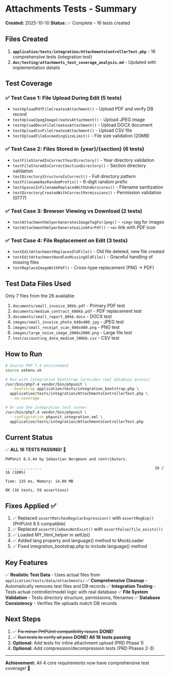 # Attachments Tests - Summary

**Created:** 2025-10-10
**Status:** ✅ Complete - 16 tests created

## Files Created

1. **`application/tests/integration/AttachmentsControllerTest.php`** - 16 comprehensive tests (integration test)
2. **`doc/testing/attachments_test_coverage_analysis.md`** - Updated with implementation details

## Test Coverage

### ✅ Test Case 1: File Upload During Edit (5 tests)
- `testUploadPdfFileCreatesAttachment()` - Upload PDF and verify DB record
- `testUploadJpegImageCreatesAttachment()` - Upload JPEG image
- `testUploadDocxFileCreatesAttachment()` - Upload DOCX document
- `testUploadCsvFileCreatesAttachment()` - Upload CSV file
- `testUploadFileExceedingSizeLimit()` - File size validation (20MB)

### ✅ Test Case 2: Files Stored in {year}/{section} (6 tests)
- `testFileStoredInCorrectYearDirectory()` - Year directory validation
- `testFileStoredInCorrectSectionDirectory()` - Section directory validation
- `testDirectoryStructureIsCorrect()` - Full directory pattern
- `testFilenameHasRandomPrefix()` - 6-digit random prefix
- `testSpacesInFilenameReplacedWithUnderscores()` - Filename sanitization
- `testDirectoryCreatedWithCorrectPermissions()` - Permission validation (0777)

### ✅ Test Case 3: Browser Viewing vs Download (2 tests)
- `testAttachmentHelperGeneratesImageTagForJpeg()` - `<img>` tag for images
- `testAttachmentHelperGeneratesLinkForPdf()` - `<a>` link with PDF icon

### ✅ Test Case 4: File Replacement on Edit (3 tests)
- `testEditAttachmentReplacesOldFile()` - Old file deleted, new file created
- `testEditAttachmentHandlesMissingOldFile()` - Graceful handling of missing files
- `testReplaceImageWithPdf()` - Cross-type replacement (PNG → PDF)

## Test Data Files Used

Only 7 files from the 26 available:

1. `documents/small_invoice_90kb.pdf` - Primary PDF test
2. `documents/medium_contract_600kb.pdf` - PDF replacement test
3. `documents/small_report_80kb.docx` - DOCX test
4. `images/small_invoice_photo_640x480.jpg` - JPEG test
5. `images/small_receipt_scan_600x400.png` - PNG test
6. `images/large_noise_image_2000x2000.png` - Large file test
7. `text/accounting_data_medium_300kb.csv` - CSV test

## How to Run

```bash
# Source PHP 7.4 environment
source setenv.sh

# Run with integration bootstrap (provides real database access)
/usr/bin/php7.4 vendor/bin/phpunit \
  --bootstrap application/tests/integration_bootstrap.php \
  application/tests/integration/AttachmentsControllerTest.php \
  --no-coverage

# Or use the integration test runner
/usr/bin/php7.4 vendor/bin/phpunit \
  --configuration phpunit_integration.xml \
  application/tests/integration/AttachmentsControllerTest.php
```

## Current Status

✅ **ALL 16 TESTS PASSING!** 🎉

```
PHPUnit 8.5.44 by Sebastian Bergmann and contributors.

................                                                  16 / 16 (100%)

Time: 135 ms, Memory: 14.00 MB

OK (16 tests, 59 assertions)
```

## Fixes Applied ✅

1. ✅ Replaced `assertMatchesRegularExpression()` with `assertRegExp()` (PHPUnit 8.5 compatible)
2. ✅ Replaced `assertFileDoesNotExist()` with `assertFalse(file_exists())`
3. ✅ Loaded MY_html_helper in setUp()
4. ✅ Added lang property and language() method to MockLoader
5. ✅ Fixed integration_bootstrap.php to include language() method

## Key Features

✅ **Realistic Test Data** - Uses actual files from `application/tests/data/attachments/`
✅ **Comprehensive Cleanup** - Automatically removes test files and DB records
✅ **Integration Testing** - Tests actual controller/model logic with real database
✅ **File System Validation** - Tests directory structure, permissions, filenames
✅ **Database Consistency** - Verifies file uploads match DB records

## Next Steps

1. ✅ ~~Fix minor PHPUnit compatibility issues~~ **DONE!**
2. ✅ ~~Run tests to verify all pass~~ **DONE! All 16 tests passing**
3. **Optional:** Add tests for inline attachment upload (PRD Phase 1)
4. **Optional:** Add compression/decompression tests (PRD Phases 2-3)

---

**Achievement:** All 4 core requirements now have comprehensive test coverage! 🎉
